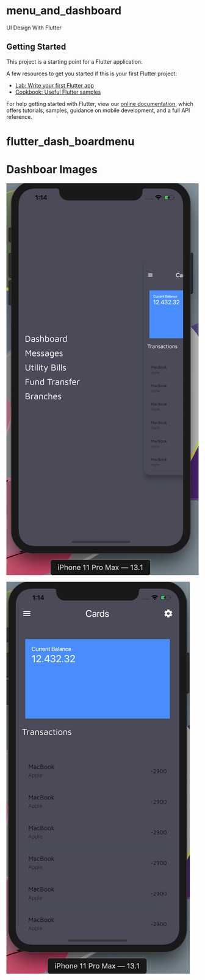 # menu_and_dashboard

UI Design With Flutter

## Getting Started

This project is a starting point for a Flutter application.

A few resources to get you started if this is your first Flutter project:

- [Lab: Write your first Flutter app](https://flutter.dev/docs/get-started/codelab)
- [Cookbook: Useful Flutter samples](https://flutter.dev/docs/cookbook)

For help getting started with Flutter, view our
[online documentation](https://flutter.dev/docs), which offers tutorials,
samples, guidance on mobile development, and a full API reference.
# flutter_dash_boardmenu

# Dashboar Images

![alt tex](https://github.com/MartinhoMCM/flutter_dash_boardmenu/blob/master/dash1.png)

![alt tex](https://github.com/MartinhoMCM/flutter_dash_boardmenu/blob/master/dash2.png)



